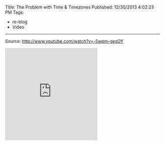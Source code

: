 Title: The Problem with Time & Timezones
Published: 12/30/2013 4:02:23 PM
Tags:
- re-blog
- Video
---
Source: http://www.youtube.com/watch?v=-5wpm-gesOY
<p><iframe class="col-md-6" src="http://www.youtube.com/embed/-5wpm-gesOY?rel=0" width="300" height="300" frameborder="0" allowfullscreen="allowfullscreen"></iframe></p>
